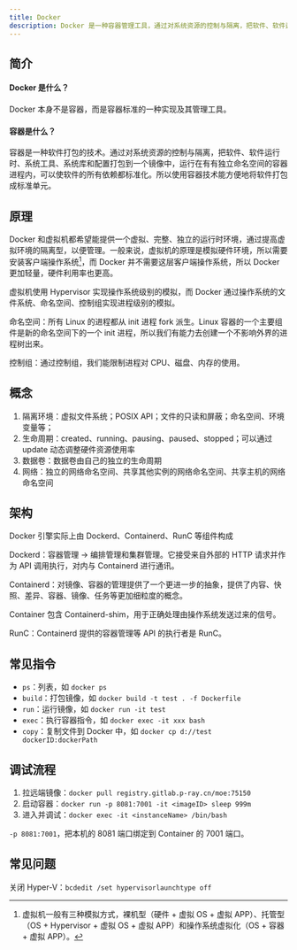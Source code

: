 ```yaml
---
title: Docker
description: Docker 是一种容器管理工具，通过对系统资源的控制与隔离，把软件、软件运行时、系统工具、系统库和配置打包到一个镜像中，运行在有有独立命名空间的容器进程内，可以使软件的所有依赖都标准化。
---
```


## 简介

#### Docker 是什么？

Docker 本身不是容器，而是容器标准的一种实现及其管理工具。

#### 容器是什么？

容器是一种软件打包的技术。通过对系统资源的控制与隔离，把软件、软件运行时、系统工具、系统库和配置打包到一个镜像中，运行在有有独立命名空间的容器进程内，可以使软件的所有依赖都标准化。所以使用容器技术能方便地将软件打包成标准单元。

## 原理

Docker 和虚拟机都希望能提供一个虚拟、完整、独立的运行时环境，通过提高虚拟环境的隔离型，以便管理。一般来说，虚拟机的原理是模拟硬件环境，所以需要安装客户端操作系统[^模拟硬件]，而 Docker 并不需要这层客户端操作系统，所以 Docker 更加轻量，硬件利用率也更高。

[^模拟硬件]: 虚拟机一般有三种模拟方式，裸机型（硬件 + 虚拟 OS + 虚拟 APP）、托管型（OS + Hypervisor + 虚拟 OS + 虚拟 APP）和操作系统虚拟化（OS + 容器 + 虚拟 APP）。

虚拟机使用 Hypervisor 实现操作系统级别的模拟，而 Docker 通过操作系统的文件系统、命名空间、控制组实现进程级别的模拟。

命名空间：所有 Linux 的进程都从 init 进程 fork 派生。Linux 容器的一个主要组件是新的命名空间下的一个 init 进程，所以我们有能力去创建一个不影响外界的进程树出来。

控制组：通过控制组，我们能限制进程对 CPU、磁盘、内存的使用。

## 概念

1. 隔离环境：虚拟文件系统；POSIX API；文件的只读和屏蔽；命名空间、环境变量等；
2. 生命周期：created、running、pausing、paused、stopped；可以通过 update 动态调整硬件资源使用率
3. 数据卷：数据卷由自己的独立的生命周期
4. 网络：独立的网络命名空间、共享其他实例的网络命名空间、共享主机的网络命名空间

## 架构

Docker 引擎实际上由 Dockerd、Containerd、RunC 等组件构成

Dockerd：容器管理 -> 编排管理和集群管理。它接受来自外部的 HTTP 请求并作为 API 调用执行，对内与 Containerd 进行通讯。

Containerd：对镜像、容器的管理提供了一个更进一步的抽象，提供了内容、快照、差异、容器、镜像、任务等更加细粒度的概念。

Container 包含 Containerd-shim，用于正确处理由操作系统发送过来的信号。

RunC：Containerd 提供的容器管理等 API 的执行者是 RunC。

## 常见指令

- `ps`：列表，如 `docker ps`
- `build`：打包镜像，如 `docker build -t test . -f Dockerfile`
- `run`：运行镜像，如 `docker run -it test`
- `exec`：执行容器指令，如 `docker exec -it xxx bash`
- `copy`：复制文件到 Docker 中，如 `docker cp d://test dockerID:dockerPath`

## 调试流程

1. 拉远端镜像：`docker pull registry.gitlab.p-ray.cn/moe:75150`
2. 启动容器：`docker run -p 8081:7001 -it <imageID> sleep 999m`
3. 进入并调试：`docker exec -it <instanceName> /bin/bash`

`-p 8081:7001`，把本机的 8081 端口绑定到 Container 的 7001 端口。

## 常见问题

关闭 Hyper-V：`bcdedit /set hypervisorlaunchtype off`
